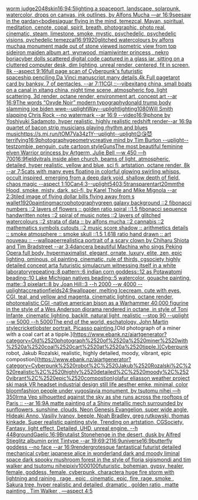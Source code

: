 [worm judge](https://www.ebank.nz/aiartgenerator?category=worm%2520judge)[2048](https://www.ebank.nz/aiartgenerator?category=2048)[skin](https://www.ebank.nz/aiartgenerator?category=skin)[16:9](https://www.ebank.nz/aiartgenerator?category=16%3A9)[4:5](https://www.ebank.nz/aiartgenerator?category=4%3A5)[lighting,](https://www.ebank.nz/aiartgenerator?category=lighting%2C)[a spaceport, landscape, solarpunk, watercolor, drops on canvas, ink outlines, by Alfons Mucha —ar 16:9](https://www.ebank.nz/aiartgenerator?category=a%2520spaceport%2C%2520landscape%2C%2520solarpunk%2C%2520watercolor%2C%2520drops%2520on%2520canvas%2C%2520ink%2520outlines%2C%2520by%2520Alfons%2520Mucha%2520%E2%80%94ar%252016%3A9)[seesaw in the gardan](https://www.ebank.nz/aiartgenerator?category=seesaw%2520in%2520the%2520gardan)[<bodies](https://www.ebank.nz/aiartgenerator?category=%3Cbodies)[jaguar flying in the mind, temezcal, Mayan, spiritual, meditation, cenote, copal, spirit, breath, photographic, photo real, cinematic, steam, limestone, smoke, mystic, psychedelic, psychedelic visions, pychedelic temezcal](https://www.ebank.nz/aiartgenerator?category=jaguar%2520flying%2520in%2520the%2520mind%2C%2520temezcal%2C%2520Mayan%2C%2520spiritual%2C%2520meditation%2C%2520cenote%2C%2520copal%2C%2520spirit%2C%2520breath%2C%2520photographic%2C%2520photo%2520real%2C%2520cinematic%2C%2520steam%2C%2520limestone%2C%2520smoke%2C%2520mystic%2C%2520psychedelic%2C%2520psychedelic%2520visions%2C%2520pychedelic%2520temezcal)[16:9](https://www.ebank.nz/aiartgenerator?category=16%3A9)[1920](https://www.ebank.nz/aiartgenerator?category=1920)[glitched watercolours by alfons mucha](https://www.ebank.nz/aiartgenerator?category=glitched%2520watercolours%2520by%2520alfons%2520mucha)[a monument made out of stone viewed isometric view from top side](https://www.ebank.nz/aiartgenerator?category=a%2520monument%2520made%2520out%2520of%2520stone%2520viewed%2520isometric%2520view%2520from%2520top%2520side)[iron maiden album art, wynwood, miami](https://www.ebank.nz/aiartgenerator?category=iron%2520maiden%2520album%2520art%2C%2520wynwood%2C%2520miami)[winter princess , nekro borja](https://www.ebank.nz/aiartgenerator?category=winter%2520princess%2520%2C%2520nekro%2520borja)[cyber dolls scattered digital code captured in a glass jar, sitting on a cluttered computer desk, dim lighting, unreal render, centered, fit in screen, 8k --aspect 9:16](https://www.ebank.nz/aiartgenerator?category=cyber%2520dolls%2520scattered%2520digital%2520code%2520captured%2520in%2520a%2520glass%2520jar%2C%2520sitting%2520on%2520a%2520cluttered%2520computer%2520desk%2C%2520dim%2520lighting%2C%2520unreal%2520render%2C%2520centered%2C%2520fit%2520in%2520screen%2C%25208k%2520--aspect%25209%3A16)[full page scan of Cyberpunk's futuristic spaceship,penciling,Da Vinci manuscript,many details,4k,Full page](https://www.ebank.nz/aiartgenerator?category=full%2520page%2520scan%2520of%2520Cyberpunk%27s%2520futuristic%2520spaceship%2Cpenciling%2CDa%2520Vinci%2520manuscript%2Cmany%2520details%2C4k%2CFull%2520page)[tarot card by banksy. 7 of pentacles. --ar 7:11](https://www.ebank.nz/aiartgenerator?category=tarot%2520card%2520by%2520banksy.%25207%2520of%2520pentacles.%2520--ar%25207%3A11)[CGI,](https://www.ebank.nz/aiartgenerator?category=CGI%2C)[::](https://www.ebank.nz/aiartgenerator?category=%3A%3A)[--vibe](https://www.ebank.nz/aiartgenerator?category=--vibe)[xitang china, small boats on a canal in xitang china, night time scene, atmospheric fog, light scattering, 3d render, octane render, environment art, concept art --ar 16:9](https://www.ebank.nz/aiartgenerator?category=xitang%2520china%2C%2520small%2520boats%2520on%2520a%2520canal%2520in%2520xitang%2520china%2C%2520night%2520time%2520scene%2C%2520atmospheric%2520fog%2C%2520light%2520scattering%2C%25203d%2520render%2C%2520octane%2520render%2C%2520environment%2520art%2C%2520concept%2520art%2520--ar%252016%3A9)[The words “Oxyde Noir” modern typography](https://www.ebank.nz/aiartgenerator?category=The%2520words%2520%E2%80%9COxyde%2520Noir%E2%80%9D%2520modern%2520typography)[donald trump body slamming joe biden wwe](https://www.ebank.nz/aiartgenerator?category=donald%2520trump%2520body%2520slamming%2520joe%2520biden%2520wwe)[--uplight](https://www.ebank.nz/aiartgenerator?category=--uplight)[Way](https://www.ebank.nz/aiartgenerator?category=Way)[--uplight](https://www.ebank.nz/aiartgenerator?category=--uplight)[lighting](https://www.ebank.nz/aiartgenerator?category=lighting)[1080](https://www.ebank.nz/aiartgenerator?category=1080)[Will Smith slapping Chris Rock --no watermark --ar 16:9 --video](https://www.ebank.nz/aiartgenerator?category=Will%2520Smith%2520slapping%2520Chris%2520Rock%2520--no%2520watermark%2520--ar%252016%3A9%2520--video)[16:9](https://www.ebank.nz/aiartgenerator?category=16%3A9)[iphone by Yoshiyuki Sadamoto, hyper realistic, highly realistic redshift render--ar 16:9](https://www.ebank.nz/aiartgenerator?category=iphone%2520by%2520Yoshiyuki%2520Sadamoto%2C%2520hyper%2520realistic%2C%2520highly%2520realistic%2520redshift%2520render--ar%252016%3A9)[a quartet of bacon strip musicians playing rhythm and blues music](https://www.ebank.nz/aiartgenerator?category=a%2520quartet%2520of%2520bacon%2520strip%2520musicians%2520playing%2520rhythm%2520and%2520blues%2520music)[<https://s.mj.run/tOM7Va34z1Y>](https://www.ebank.nz/aiartgenerator?category=%3Chttps%3A//s.mj.run/tOM7Va34z1Y%3E)[--uplight](https://www.ebank.nz/aiartgenerator?category=--uplight)[--uplight](https://www.ebank.nz/aiartgenerator?category=--uplight)[😉😘😈](https://www.ebank.nz/aiartgenerator?category=%F0%9F%98%89%F0%9F%98%98%F0%9F%98%88)[terrifying](https://www.ebank.nz/aiartgenerator?category=terrifying)[16:9](https://www.ebank.nz/aiartgenerator?category=16%3A9)[photography](https://www.ebank.nz/aiartgenerator?category=photography)[geometry](https://www.ebank.nz/aiartgenerator?category=geometry)[creative mind by Tim Burton --uplight](https://www.ebank.nz/aiartgenerator?category=creative%2520mind%2520by%2520Tim%2520Burton%2520--uplight)[--test](https://www.ebank.nz/aiartgenerator?category=--test)[zombie, penguin, cute cartoon style](https://www.ebank.nz/aiartgenerator?category=zombie%2C%2520penguin%2C%2520cute%2520cartoon%2520style)[Guns](https://www.ebank.nz/aiartgenerator?category=Guns)[The most beautiful feminine elven Warrior princess by Artgerm, Julie Bell —w 450 —h 700](https://www.ebank.nz/aiartgenerator?category=The%2520most%2520beautiful%2520feminine%2520elven%2520Warrior%2520princess%2520by%2520Artgerm%2C%2520Julie%2520Bell%2520%E2%80%94w%2520450%2520%E2%80%94h%2520700)[16:9](https://www.ebank.nz/aiartgenerator?category=16%3A9)[field](https://www.ebank.nz/aiartgenerator?category=field)[vitrals inside alien church, beams of light, atmospheric, detailed, hyper realistic, yellow and blue, sci fi, artstation, octane render, 8k --ar 7:5](https://www.ebank.nz/aiartgenerator?category=vitrals%2520inside%2520alien%2520church%2C%2520beams%2520of%2520light%2C%2520atmospheric%2C%2520detailed%2C%2520hyper%2520realistic%2C%2520yellow%2520and%2520blue%2C%2520sci%2520fi%2C%2520artstation%2C%2520octane%2520render%2C%25208k%2520--ar%25207%3A5)[cats with many eyes floating in colorful glowing swirling whisps, occult inspired, emerging from a deep dark void, shallow depth of field, chaos magic --aspect 1:10](https://www.ebank.nz/aiartgenerator?category=cats%2520with%2520many%2520eyes%2520floating%2520in%2520colorful%2520glowing%2520swirling%2520whisps%2C%2520occult%2520inspired%2C%2520emerging%2520from%2520a%2520deep%2520dark%2520void%2C%2520shallow%2520depth%2520of%2520field%2C%2520chaos%2520magic%2520--aspect%25201%3A10)[Can](https://www.ebank.nz/aiartgenerator?category=Can)[4:3](https://www.ebank.nz/aiartgenerator?category=4%3A3)[--uplight](https://www.ebank.nz/aiartgenerator?category=--uplight)[540](https://www.ebank.nz/aiartgenerator?category=540)[3:5](https://www.ebank.nz/aiartgenerator?category=3%3A5)[transparent](https://www.ebank.nz/aiartgenerator?category=transparent)[art](https://www.ebank.nz/aiartgenerator?category=art)[20mm](https://www.ebank.nz/aiartgenerator?category=20mm)[the Hood, smoke, misty, dark, sci-fi, by Karel Thole and Mike Mignola --ar 2:3](https://www.ebank.nz/aiartgenerator?category=the%2520Hood%2C%2520smoke%2C%2520misty%2C%2520dark%2C%2520sci-fi%2C%2520by%2520Karel%2520Thole%2520and%2520Mike%2520Mignola%2520--ar%25202%3A3)[tiled image of flying dollar bills flying away from s wallet](https://www.ebank.nz/aiartgenerator?category=tiled%2520image%2520of%2520flying%2520dollar%2520bills%2520flying%2520away%2520from%2520s%2520wallet)[1920](https://www.ebank.nz/aiartgenerator?category=1920)[painting](https://www.ebank.nz/aiartgenerator?category=painting)[macrophotography](https://www.ebank.nz/aiartgenerator?category=macrophotography)[green galaxy background ::2 fibonacci numbers ::2 layers of flowers :: golden ratio spiral ::1.5 fibonacci sequence handwritten notes ::2 spiral of music notes ::2 layers of glitched watercolours ::2 strata of data :: by alfons mucha ::2 cannabis ::2 mathematics symbols cutouts ::2 music score shadow :: arithmetics details :: smoke atmosphere :: smoke skull ::1.5 1.618 ratio hand drawn :: art nouveau :: --wallpaper](https://www.ebank.nz/aiartgenerator?category=green%2520galaxy%2520background%2520%3A%3A2%2520fibonacci%2520numbers%2520%3A%3A2%2520layers%2520of%2520flowers%2520%3A%3A%2520golden%2520ratio%2520spiral%2520%3A%3A1.5%2520fibonacci%2520sequence%2520handwritten%2520notes%2520%3A%3A2%2520spiral%2520of%2520music%2520notes%2520%3A%3A2%2520layers%2520of%2520glitched%2520watercolours%2520%3A%3A2%2520strata%2520of%2520data%2520%3A%3A%2520by%2520alfons%2520mucha%2520%3A%3A2%2520cannabis%2520%3A%3A2%2520mathematics%2520symbols%2520cutouts%2520%3A%3A2%2520music%2520score%2520shadow%2520%3A%3A%2520arithmetics%2520details%2520%3A%3A%2520smoke%2520atmosphere%2520%3A%3A%2520smoke%2520skull%2520%3A%3A1.5%25201.618%2520ratio%2520hand%2520drawn%2520%3A%3A%2520art%2520nouveau%2520%3A%3A%2520--wallpaper)[realistic](https://www.ebank.nz/aiartgenerator?category=realistic)[a portrait of a scary clown by Chiharu Shiota and Tim Bradstreet --ar 3:4](https://www.ebank.nz/aiartgenerator?category=a%2520portrait%2520of%2520a%2520scary%2520clown%2520by%2520Chiharu%2520Shiota%2520and%2520Tim%2520Bradstreet%2520--ar%25203%3A4)[dancer](https://www.ebank.nz/aiartgenerator?category=dancer)[a beautiful Machina who sings Peking Opera,full body, hypermaximalist, elegant, ornate, luxury, elite, zen, epic lighting,  ominous, oil painting, cinematic,  rule of thirds, cgsociety highly detailed concept art](https://www.ebank.nz/aiartgenerator?category=a%2520beautiful%2520Machina%2520who%2520sings%2520Peking%2520Opera%2Cfull%2520body%2C%2520hypermaximalist%2C%2520elegant%2C%2520ornate%2C%2520luxury%2C%2520elite%2C%2520zen%2C%2520epic%2520lighting%2C%2520%2520ominous%2C%2520oil%2520painting%2C%2520cinematic%2C%2520%2520rule%2520of%2520thirds%2C%2520cgsociety%2520highly%2520detailed%2520concept%2520art)[a futuristic simulacrum witnessing itself in a white laboratory](https://www.ebank.nz/aiartgenerator?category=a%2520futuristic%2520simulacrum%2520witnessing%2520itself%2520in%2520a%2520white%2520laboratory)[repeating::8 pattern::6 indian corn goddess::12 as Potawatomi beading::10 Lake Michigan natives beading::5 watercolor, gouache painting, matte::3 pixelart::8 by Joan Hill::3 --h 2000 --w 4000 --uplight](https://www.ebank.nz/aiartgenerator?category=repeating%3A%3A8%2520pattern%3A%3A6%2520indian%2520corn%2520goddess%3A%3A12%2520as%2520Potawatomi%2520beading%3A%3A10%2520Lake%2520Michigan%2520natives%2520beading%3A%3A5%2520watercolor%2C%2520gouache%2520painting%2C%2520matte%3A%3A3%2520pixelart%3A%3A8%2520by%2520Joan%2520Hill%3A%3A3%2520--h%25202000%2520--w%25204000%2520--uplight)[accreation](https://www.ebank.nz/aiartgenerator?category=accreation)[fields](https://www.ebank.nz/aiartgenerator?category=fields)[24:9](https://www.ebank.nz/aiartgenerator?category=24%3A9)[wallpaper, melting Icecream, cute with eyes, CGI, teal, and yellow and magenta, cinematic lighting, octane render, photorealistic CGI -](https://www.ebank.nz/aiartgenerator?category=wallpaper%2C%2520melting%2520Icecream%2C%2520cute%2520with%2520eyes%2C%2520CGI%2C%2520teal%2C%2520and%2520yellow%2520and%2520magenta%2C%2520cinematic%2520lighting%2C%2520octane%2520render%2C%2520photorealistic%2520CGI%2520-)[native american bison as a Warhammer 40,000 figurine in the style of a Wes Anderson diorama rendered in octane, in style of Toni Infante, cinematic lighting, backlit, natural light, realistic --stop 90 --uplight --w 5000 --h 5000](https://www.ebank.nz/aiartgenerator?category=native%2520american%2520bison%2520as%2520a%2520Warhammer%252040%2C000%2520figurine%2520in%2520the%2520style%2520of%2520a%2520Wes%2520Anderson%2520diorama%2520rendered%2520in%2520octane%2C%2520in%2520style%2520of%2520Toni%2520Infante%2C%2520cinematic%2520lighting%2C%2520backlit%2C%2520natural%2520light%2C%2520realistic%2520--stop%252090%2520--uplight%2520--w%25205000%2520--h%25205000)[The end of the world, eschatology, John Martin style](https://www.ebank.nz/aiartgenerator?category=The%2520end%2520of%2520the%2520world%2C%2520eschatology%2C%2520John%2520Martin%2520style)[cricket](https://www.ebank.nz/aiartgenerator?category=cricket)[lobster portrait. Picasso painting.](https://www.ebank.nz/aiartgenerator?category=lobster%2520portrait.%2520Picasso%2520painting.)[Old photograph of a miner with a coal cart at a tipple.](https://www.ebank.nz/aiartgenerator?category=Old%2520photograph%2520of%2520a%2520miner%2520with%2520a%2520coal%2520cart%2520at%2520a%2520tipple.)[Cyberpunk robot, Jakub Rozalski, realistic, highly detailed, moody, vibrant, epic compostion](https://www.ebank.nz/aiartgenerator?category=Cyberpunk%2520robot%2C%2520Jakub%2520Rozalski%2C%2520realistic%2C%2520highly%2520detailed%2C%2520moody%2C%2520vibrant%2C%2520epic%2520compostion)[olafur eliasson weather project ski mask VR headset industrial design still life aesther emke, minimal, color bloom](https://www.ebank.nz/aiartgenerator?category=olafur%2520eliasson%2520weather%2520project%2520ski%2520mask%2520VR%2520headset%2520industrial%2520design%2520still%2520life%2520aesther%2520emke%2C%2520minimal%2C%2520color%2520bloom)[fashion people under yugoslavia monument, by tsutomu nihei —h 350](https://www.ebank.nz/aiartgenerator?category=fashion%2520people%2520under%2520yugoslavia%2520monument%2C%2520by%2520tsutomu%2520nihei%2520%E2%80%94h%2520350)[Irma Vep silhouetted against the sky as she runs across the rooftops of Paris :: --ar 16:9](https://www.ebank.nz/aiartgenerator?category=Irma%2520Vep%2520silhouetted%2520against%2520the%2520sky%2520as%2520she%2520runs%2520across%2520the%2520rooftops%2520of%2520Paris%2520%3A%3A%2520--ar%252016%3A9)[A matte painting of a Shiny metallic mech surrounded by sunflowers, sunshine, clouds, Neon Genesis Evangelion, super wide angle, Hideaki Anno, Vasiliy Ivanov, beeple, Noah Bradley, greg rutkowski, thomas kinkade,  Super realistic painting style, Trending on artstation, CGSociety, Fantasy, light effect, Detailed, UHD, unreal engine.  --h 448](https://www.ebank.nz/aiartgenerator?category=A%2520matte%2520painting%2520of%2520a%2520Shiny%2520metallic%2520mech%2520surrounded%2520by%2520sunflowers%2C%2520sunshine%2C%2520clouds%2C%2520Neon%2520Genesis%2520Evangelion%2C%2520super%2520wide%2520angle%2C%2520Hideaki%2520Anno%2C%2520Vasiliy%2520Ivanov%2C%2520beeple%2C%2520Noah%2520Bradley%2C%2520greg%2520rutkowski%2C%2520thomas%2520kinkade%2C%2520%2520Super%2520realistic%2520painting%2520style%2C%2520Trending%2520on%2520artstation%2C%2520CGSociety%2C%2520Fantasy%2C%2520light%2520effect%2C%2520Detailed%2C%2520UHD%2C%2520unreal%2520engine.%2520%2520--h%2520448)[ground](https://www.ebank.nz/aiartgenerator?category=ground)[Gaelic,](https://www.ebank.nz/aiartgenerator?category=Gaelic%2C)[16:9](https://www.ebank.nz/aiartgenerator?category=16%3A9)[Brutalist Stonehenge in the desert, dusk  by Alfred Stieglitz albumin print Tintype --ar 19:6](https://www.ebank.nz/aiartgenerator?category=Brutalist%2520Stonehenge%2520in%2520the%2520desert%2C%2520dusk%2520%2520by%2520Alfred%2520Stieglitz%2520albumin%2520print%2520Tintype%2520--ar%252019%3A6)[9:21](https://www.ebank.nz/aiartgenerator?category=9%3A21)[16:9](https://www.ebank.nz/aiartgenerator?category=16%3A9)[universe](https://www.ebank.nz/aiartgenerator?category=universe)[16:9](https://www.ebank.nz/aiartgenerator?category=16%3A9)[butterfly goddess --no face --ar 16:9](https://www.ebank.nz/aiartgenerator?category=butterfly%2520goddess%2520--no%2520face%2520--ar%252016%3A9)[render](https://www.ebank.nz/aiartgenerator?category=render)[grotesque fantastical futurist detailed mechanical cyber japanese alice in wonderland dark and moody liminal space dark spooky mushroom forest in the style of floria sigismondi and tim walker and tsutomu nihei](https://www.ebank.nz/aiartgenerator?category=grotesque%2520fantastical%2520futurist%2520detailed%2520mechanical%2520cyber%2520japanese%2520alice%2520in%2520wonderland%2520dark%2520and%2520moody%2520liminal%2520space%2520dark%2520spooky%2520mushroom%2520forest%2520in%2520the%2520style%2520of%2520floria%2520sigismondi%2520and%2520tim%2520walker%2520and%2520tsutomu%2520nihei)[pixiv](https://www.ebank.nz/aiartgenerator?category=pixiv)[1000100](https://www.ebank.nz/aiartgenerator?category=1000100)[futuristic, bohemian, gypsy, healer, female, goddess, female, cyberpunk, character](https://www.ebank.nz/aiartgenerator?category=futuristic%2C%2520bohemian%2C%2520gypsy%2C%2520healer%2C%2520female%2C%2520goddess%2C%2520female%2C%2520cyberpunk%2C%2520character)[a huge fire storm with lightning and raining , rage , epic , cinematic, epic, fire, rage, smoke , Sakura tree, hyper realistic and detailed, dramatic , golden ratio , matte painting , Tim Walker , —aspect 4:5](https://www.ebank.nz/aiartgenerator?category=a%2520huge%2520fire%2520storm%2520with%2520lightning%2520and%2520raining%2520%2C%2520rage%2520%2C%2520epic%2520%2C%2520cinematic%2C%2520epic%2C%2520fire%2C%2520rage%2C%2520smoke%2520%2C%2520Sakura%2520tree%2C%2520hyper%2520realistic%2520and%2520detailed%2C%2520dramatic%2520%2C%2520golden%2520ratio%2520%2C%2520matte%2520painting%2520%2C%2520Tim%2520Walker%2520%2C%2520%E2%80%94aspect%25204%3A5)